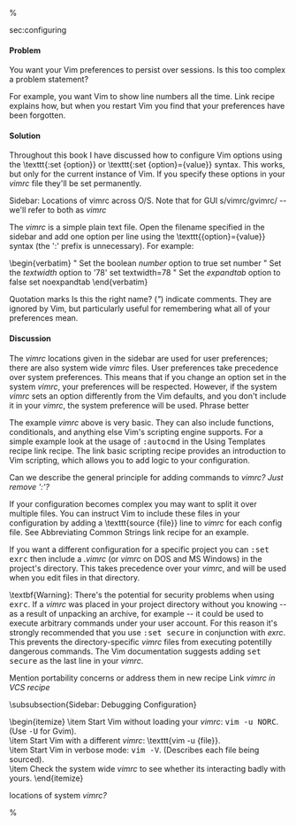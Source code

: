%

<span class="label">sec:configuring</span>

<h4>Problem</h4>

You want your Vim preferences to persist over sessions. <span class="todo">Is this too
complex a problem statement?</span>

For example, you want Vim to show line numbers all the time.  <span class="todo">Link
recipe</span> explains how, but when you restart Vim you find that your preferences
have been forgotten.

<h4>Solution</h4>

Throughout this book I have discussed how to configure Vim options using the
\texttt{:set \{option\}} or \texttt{:set \{option\}=\{value\}} syntax. This works,
but only for the current instance of Vim. If you specify these options in your
<i>vimrc</i> file they'll be set permanently.

<span class="todo">Sidebar: Locations of vimrc across O/S. Note that for GUI
s/vimrc/gvimrc/ -- we'll refer to both as <i>vimrc</span></i>

The <i>vimrc</i> is a simple plain text file. Open the filename specified in
the sidebar and add one option per line using the
\texttt{\{option\}=\{value\}} syntax (the ':' prefix is unnecessary). For
example:

\begin{verbatim}
" Set the boolean <i>number</i> option to true
set number
" Set the <i>textwidth</i> option to '78'
set textwidth=78
" Set the <i>expandtab</i> option to false
set noexpandtab
\end{verbatim}

Quotation marks <span class="todo">Is this the right name?</span> (<i>"</i>)
indicate comments. They are ignored by Vim, but particularly
useful for remembering what all of your preferences mean.

<h4>Discussion</h4>

The <i>vimrc</i> locations given in the sidebar are used for user
preferences; there are also system wide <i>vimrc</i> files. User preferences
take precedence over system preferences. This means that if you change an
option set in the system <i>vimrc</i>, your preferences will be respected.
However, if the system <i>vimrc</i> sets an option differently from the Vim
defaults, and you don't include it in your <i>vimrc</i>, the system
preference will be used. <span class="todo">Phrase better</span>
			
The example <i>vimrc</i> above is very basic. They can also include
functions, conditionals, and anything else Vim's scripting engine supports.
For a simple example look at the usage of <tt>:autocmd</tt> in the Using
Templates recipe <span class="todo">link recipe</span>. The <span class="todo">link basic scripting</span> recipe
provides an introduction to Vim scripting, which allows you to add logic to
your configuration. 

<span class="todo">Can we describe the general principle for adding commands to
<i>vimrc</span>? Just remove ':'?</i>

If your configuration becomes complex you may want to split it over multiple
files. You can instruct Vim to include these files in your configuration by
adding a \texttt{source \{file\}} line to <i>vimrc</i> for each config file. See
Abbreviating Common Strings <span class="todo">link recipe</span> for an example. 

If you want a different configuration for a specific project you can <tt>:set
exrc</tt> then include a <i>.vimrc</i> (or <i>vimrc</i> on DOS and MS
Windows) in the project's directory. This takes precedence over your
<i>vimrc</i>, and will be used when you edit files in that directory. 

\textbf{Warning}: There's the potential for security problems when using
<tt>exrc</tt>. If a <i>vimrc</i> was placed in your project directory
without you knowing -- as a result of unpacking an archive, for example -- it
could be used to execute arbitrary commands under your user account. For this
reason it's strongly recommended that you use <tt>:set secure</tt> in
conjunction with <i>exrc</i>. This prevents the directory-specific
<i>vimrc</i> files from executing potentilly dangerous commands. The Vim
documentation suggests adding <tt>set secure</tt> as the last line in your
<i>vimrc</i>.

<span class="todo">Mention portability concerns or address them in new recipe</span> <span class="todo">Link
<i>vimrc</span> in VCS recipe</i>

\subsubsection{Sidebar: Debugging Configuration}

\begin{itemize}
\item Start Vim without loading your <i>vimrc</i>: <tt>vim -u NORC</tt>.
(Use <tt>-U</tt> for Gvim).  
\item Start Vim with a different <i>vimrc</i>: \texttt{vim -u \{file\}}.  
\item Start Vim in verbose mode: <tt>vim -V</tt>. (Describes each file being sourced).  
\item Check the system wide <i>vimrc</i> to see whether its interacting badly with yours.
\end{itemize}

<span class="todo">locations of system <i>vimrc</span>?</i>  

%
